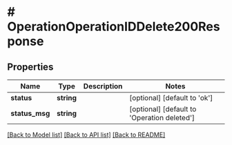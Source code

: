 # # OperationOperationIDDelete200Response

## Properties

Name | Type | Description | Notes
------------ | ------------- | ------------- | -------------
**status** | **string** |  | [optional] [default to 'ok']
**status_msg** | **string** |  | [optional] [default to 'Operation deleted']

[[Back to Model list]](../../README.md#models) [[Back to API list]](../../README.md#endpoints) [[Back to README]](../../README.md)
